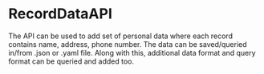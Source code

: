 # RecordDataAPI
The API can be used to add set of personal data where each record contains name, address, phone number. The data can be saved/queried in/from .json or .yaml file. Along with this, additional data format and query format can be queried and added too.
